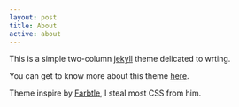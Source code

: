```yaml
---
layout: post
title: About
active: about
---
```



This is a simple two-column [jekyll](https://jekyllrb.com/) theme delicated to wrting.

You can get to know more about this theme [here]().


Theme inspire by [Farbtle](https://github.com/YCF/Farbtle), I steal most CSS from him.